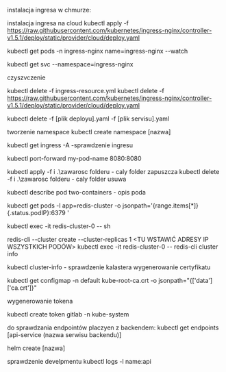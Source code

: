 instalacja ingresa w chmurze:

instalacja ingresa na cloud
kubectl apply -f https://raw.githubusercontent.com/kubernetes/ingress-nginx/controller-v1.5.1/deploy/static/provider/cloud/deploy.yaml

kubectl get pods -n ingress-nginx name=ingress-nginx --watch

kubectl get svc --namespace=ingress-nginx

czyszvczenie

kubectl delete -f ingress-resource.yml
kubectl delete -f https://raw.githubusercontent.com/kubernetes/ingress-nginx/controller-v1.5.1/deploy/static/provider/cloud/deploy.yaml

kubectl delete -f [plik deployu].yaml -f [plik servisu].yaml

tworzenie namespace
kubectl create namespace [nazwa]

kubectl get ingress -A -sprawdzenie ingresu

kubectl port-forward my-pod-name 8080:8080

kubectl apply -f i .\zawarosc folderu - caly folder zapuszcza
kubectl delete -f i .\zawarosc folderu - caly folder usuwa

kubectl describe pod two-containers - opis poda

kubectl get pods -l app=redis-cluster -o jsonpath='{range.items[*]}{.status.podIP}:6379 '

kubectl exec -it redis-cluster-0 -- sh

redis-cli --cluster create --cluster-replicas 1 <TU WSTAWIĆ ADRESY IP WSZYSTKICH PODÓW>
kubectl exec -it redis-cluster-0 -- redis-cli cluster info

kubectl cluster-info - sprawdzenie kalastera
wygenerowanie certyfikatu

kubectl get configmap -n default kube-root-ca.crt -o jsonpath="{['data']['ca\.crt']}"

wygenerowanie tokena

kubectl create token gitlab -n kube-system

do sprawdzania endpointów placzyen z backendem:
kubectl get endpoints [api-service (nazwa serwisu backendu)]

helm create [nazwa]

sprawdzenie develpmentu 
kubectl logs -l name:api
